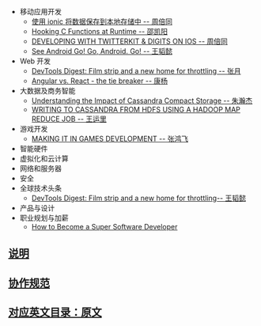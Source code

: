 - 移动应用开发
  - [使用 ionic 将数据保存到本地存储中 -- 周倍同](persisting-data-local-storage.md)
  - [Hooking C Functions at Runtime -- 邵凯阳](hooking-c-functions-at-runtime.md)
  - [DEVELOPING WITH TWITTERKIT & DIGITS ON IOS -- 周倍同](developing-twitterkit-digits-ios.md)
  - [See Android Go! Go, Android. Go! -- 王韬懿](go-mobile-intro.md)
- Web 开发
  - [DevTools Digest: Film strip and a new home for throttling -- 张月](web-developer.md)
  - [Angular vs. React - the tie breaker -- 康杨](tie-breaker.md)
- 大数据及商务智能
  - [Understanding the Impact of Cassandra Compact Storage -- 朱瀚杰 ](cassandra-compact-storage.md)
  - [WRITING TO CASSANDRA FROM HDFS USING A HADOOP MAP REDUCE JOB -- 王运里](hadoop-map.md)
- 游戏开发
  - [MAKING IT IN GAMES DEVELOPMENT -- 张鸿飞](games-development.md)
- 智能硬件
- 虚拟化和云计算
- 网络和服务器
- 安全
- 全球技术头条
  - [DevTools Digest: Film strip and a new home for throttling-- 王韬懿](throttling.md)
- 产品与设计
- 职业规划与加薪
  - [How to Become a Super Software Developer](super-software-developer.md)

## [说明](description.md)

## [协作规范](https://github.com/jikexueyuanwiki/guide)

## [对应英文目录：原文](yuanwen.md)




